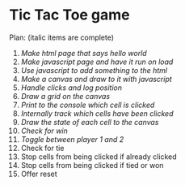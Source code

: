 # Tic Tac Toe game

Plan: (italic items are complete)
1. *Make html page that says hello world*
2. *Make javascript page and have it run on load*
3. *Use javascript to add something to the html*
4. *Make a canvas and draw to it with javascript*
5. *Handle clicks and log position*
6. *Draw a grid on the canvas*
7. *Print to the console which cell is clicked*
8. *Internally track which cells have been clicked*
9. *Draw the state of each cell to the canvas*
10. *Check for win*
11. *Toggle between player 1 and 2*
12. Check for tie
13. Stop cells from being clicked if already clicked
14. Stop cells from being clicked if tied or won
15. Offer reset
